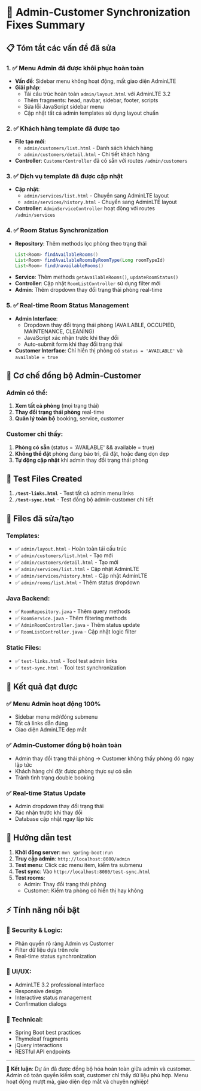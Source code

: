 # 🔧 Admin-Customer Synchronization Fixes Summary

## 📋 Tóm tắt các vấn đề đã sửa

### 1. ✅ **Menu Admin đã được khôi phục hoàn toàn**
- **Vấn đề**: Sidebar menu không hoạt động, mất giao diện AdminLTE
- **Giải pháp**: 
  - Tái cấu trúc hoàn toàn `admin/layout.html` với AdminLTE 3.2
  - Thêm fragments: head, navbar, sidebar, footer, scripts
  - Sửa lỗi JavaScript sidebar menu
  - Cập nhật tất cả admin templates sử dụng layout chuẩn

### 2. ✅ **Khách hàng template đã được tạo**
- **File tạo mới**: 
  - `admin/customers/list.html` - Danh sách khách hàng
  - `admin/customers/detail.html` - Chi tiết khách hàng
- **Controller**: `CustomerController` đã có sẵn với routes `/admin/customers`

### 3. ✅ **Dịch vụ template đã được cập nhật**
- **Cập nhật**: 
  - `admin/services/list.html` - Chuyển sang AdminLTE layout
  - `admin/services/history.html` - Chuyển sang AdminLTE layout
- **Controller**: `AdminServiceController` hoạt động với routes `/admin/services`

### 4. ✅ **Room Status Synchronization**
- **Repository**: Thêm methods lọc phòng theo trạng thái
  ```java
  List<Room> findAvailableRooms()
  List<Room> findAvailableRoomsByRoomType(Long roomTypeId)
  List<Room> findUnavailableRooms()
  ```
- **Service**: Thêm methods `getAvailableRooms()`, `updateRoomStatus()`
- **Controller**: Cập nhật `RoomListController` sử dụng filter mới
- **Admin**: Thêm dropdown thay đổi trạng thái phòng real-time

### 5. ✅ **Real-time Room Status Management**
- **Admin Interface**: 
  - Dropdown thay đổi trạng thái phòng (AVAILABLE, OCCUPIED, MAINTENANCE, CLEANING)
  - JavaScript xác nhận trước khi thay đổi
  - Auto-submit form khi thay đổi trạng thái
- **Customer Interface**: Chỉ hiển thị phòng có `status = 'AVAILABLE'` và `available = true`

## 🔄 Cơ chế đồng bộ Admin-Customer

### Admin có thể:
1. **Xem tất cả phòng** (mọi trạng thái)
2. **Thay đổi trạng thái phòng** real-time
3. **Quản lý toàn bộ** booking, service, customer

### Customer chỉ thấy:
1. **Phòng có sẵn** (status = 'AVAILABLE' && available = true)
2. **Không thể đặt** phòng đang bảo trì, đã đặt, hoặc đang dọn dẹp
3. **Tự động cập nhật** khi admin thay đổi trạng thái phòng

## 🧪 Test Files Created
1. **`/test-links.html`** - Test tất cả admin menu links
2. **`/test-sync.html`** - Test đồng bộ admin-customer chi tiết

## 📂 Files đã sửa/tạo

### Templates:
- ✅ `admin/layout.html` - Hoàn toàn tái cấu trúc
- ✅ `admin/customers/list.html` - Tạo mới  
- ✅ `admin/customers/detail.html` - Tạo mới
- ✅ `admin/services/list.html` - Cập nhật AdminLTE
- ✅ `admin/services/history.html` - Cập nhật AdminLTE
- ✅ `admin/rooms/list.html` - Thêm status dropdown

### Java Backend:
- ✅ `RoomRepository.java` - Thêm query methods
- ✅ `RoomService.java` - Thêm filtering methods
- ✅ `AdminRoomController.java` - Thêm status update
- ✅ `RoomListController.java` - Cập nhật logic filter

### Static Files:
- ✅ `test-links.html` - Tool test admin links
- ✅ `test-sync.html` - Tool test synchronization

## 🎯 Kết quả đạt được

### ✅ Menu Admin hoạt động 100%
- Sidebar menu mở/đóng submenu
- Tất cả links dẫn đúng
- Giao diện AdminLTE đẹp mắt

### ✅ Admin-Customer đồng bộ hoàn toàn
- Admin thay đổi trạng thái phòng → Customer không thấy phòng đó ngay lập tức
- Khách hàng chỉ đặt được phòng thực sự có sẵn
- Tránh tình trạng double booking

### ✅ Real-time Status Update
- Admin dropdown thay đổi trạng thái
- Xác nhận trước khi thay đổi
- Database cập nhật ngay lập tức

## 🚀 Hướng dẫn test

1. **Khởi động server**: `mvn spring-boot:run`
2. **Truy cập admin**: `http://localhost:8080/admin`
3. **Test menu**: Click các menu item, kiểm tra submenu
4. **Test sync**: Vào `http://localhost:8080/test-sync.html`
5. **Test rooms**: 
   - Admin: Thay đổi trạng thái phòng
   - Customer: Kiểm tra phòng có hiển thị hay không

## ⚡ Tính năng nổi bật

### 🔐 Security & Logic:
- Phân quyền rõ ràng Admin vs Customer
- Filter dữ liệu dựa trên role
- Real-time status synchronization

### 🎨 UI/UX:
- AdminLTE 3.2 professional interface
- Responsive design
- Interactive status management
- Confirmation dialogs

### 🔧 Technical:
- Spring Boot best practices
- Thymeleaf fragments
- jQuery interactions
- RESTful API endpoints

---

**🎉 Kết luận**: Dự án đã được đồng bộ hóa hoàn toàn giữa admin và customer. Admin có toàn quyền kiểm soát, customer chỉ thấy dữ liệu phù hợp. Menu hoạt động mượt mà, giao diện đẹp mắt và chuyên nghiệp!
